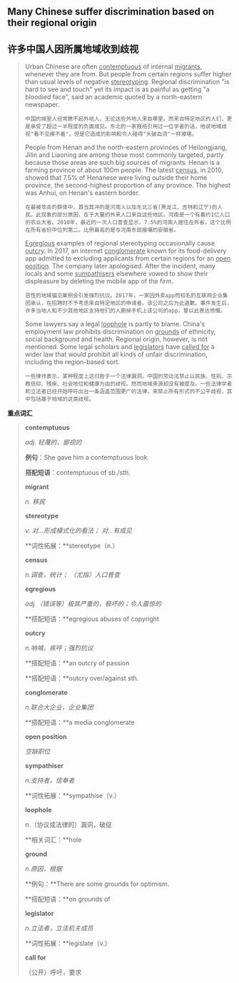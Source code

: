 ## Many  Chinese  suffer discrimination based on their regional origin

## 许多中国人因所属地域收到歧视

> Urban Chinese are often <u>contemptuous</u> of internal <u>migrants</u>, whenever they are from. But people from certain regions suffer higher than usual levels of negative <u>stereotyping</u>. Regional discrimination "is hard to see and touch" yet its impact is as painful as getting "a bloodied face",  said an academic quoted by a north-eastern newspaper.
>
> `中国的城里人经常瞧不起外地人，无论这些外地人来自哪里。而来自特定地区的人们，更是承受了超过一半程度的负面成见。东北的一家报纸引用过一位学者的话，他说地域歧视"看不见摸不着"，但是它造成的影响和令人碰得"头破血流"一样难堪。`
>
> People from Henan and the north-eastern provinces of Heilongjiang, Jilin and Liaoning are among those most commonly targeted, partly because those areas are such big sources of migrants. Henan is a farming province of about 100m people. The latest <u>census</u>, in 2010, showed that 7.5% of Henanese were living outside their home province, the second-highest proportion of any province. The highest was Anhui, on Henan's eastern border.
>
> `在最被攻击的群体中，首当其冲的是河南人以及东北三省(黑龙江、吉林和辽宁)的人民。此现象的部分原因，在于大量的外来人口来自这些地区。河南是一个有着约1亿人口的农业大省。2010年，最近的一次人口普查显示，7.5%的河南人居住在外省，这个比例在所有省份中位列第二。比例最高的是与河南东部接壤的安徽省。`
>
> <u>Egregious</u> examples of regional stereotyping occasionally cause <u>outcry</u>. In 2017, an internet <u>conglomerate</u> known for its food-delivery app admitted to excluding applicants from certain regions for an <u>open position</u>. The company later apologised. After the incident, many locals and some <u>sumpathisers</u> elsewhere vowed to show their displeasure by deleting the mobile app of the firm. 
>
> `恶性的地域偏见案例会引发强烈抗议。2017年，一家因外卖app而知名的互联网企业集团承认，在招聘时不予考虑来自特定地区的申请者。该公司之后为此道歉。事件发生后，许多当地人和不少其他地区支持他们的人删掉手机上该公司的app，誓以此表达愤慨。` 
>
> Some lawyers say a legal <u>loophole</u> is partly to blame. China's employment law prohibits discrimination on <u>grounds</u> of ethnicity, social background and health. Regional origin, however, is not mentioned. Some legal scholars and <u>legislators</u> have <u>called for</u> a wider law that would prohibit all kinds of unfair discrimination, including the region-based sort.
>
> `一些律师表示，某种程度上这归咎于一个法律漏洞。中国的劳动法禁止以民族、性别、宗教信仰、残疾、社会地位和健康为由的歧视。然而地域来源却没有被提及。一些法律学者和立法者已经开始呼吁出台一条涵盖范围更广的法律，来禁止所有形式的不公平歧视，其中包括基于地域的这类歧视。` 

**重点词汇**

> **contemptuous** 
>
> *adj. 轻蔑的，鄙视的*
>
> **例句**：She gave him a contemptuous look.
>
> **搭配短语**：contemptuous of sb./sth.
>
> 
>
> **migrant**
>
> *n. 移民*
>
> 
>
> **stereotype**
>
> *v. 对…形成模式化的看法； 对...有成见*
>
> **词性拓展：**stereotype（n.）
>
> 
>
> **census**
>
> *n.调查，统计； （尤指）人口普查*
>
> 
>
> **egregious**
>
> *adj.（错误等）极其严重的，极坏的；令人震惊的*
>
> **搭配短语：**egregious abuses of copyright
>
> 
>
> **outcry**
>
> *n.呐喊，疾呼；强烈抗议*
>
> **搭配短语：**an outcry of passion
>
> **搭配短语：**outcry over/against sth.
>
> 
>
> **conglomerate**
>
> *n.联合大企业，企业集团*
>
> **搭配短语：**a media conglomerate
>
> 
>
> **open position**
>
> *空缺职位*
>
> 
>
> **sympathiser**
>
> *n.支持者，信奉者*
>
> **词性拓展：**sympathise（v.）
>
> 
>
> **loophole**
>
> n.（协议或法律的）漏洞，破绽
>
> **相关词汇：**hole
>
> 
>
> **ground**
>
> *n.原因，根据*
>
> **例句：**There are some grounds for optimism.
>
> **搭配短语：**on grounds of
>
> 
>
> **legislator**
>
> *n.立法者，立法机关成员*
>
> **词性拓展：**legislate（v.）
>
> 
>
> **call for**
>
> （公开）呼吁，要求
